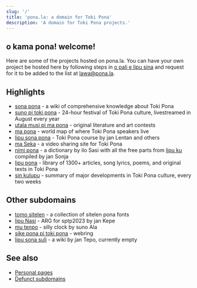 ```yaml
---
slug: '/'
title: 'pona.la: a domain for Toki Pona'
description: 'A domain for Toki Pona projects.'
---
```


## o kama pona! welcome!
Here are some of the projects hosted on pona.la. You can have your own project be hosted here by following steps in [o pali e lipu sina](/request) and request for it to be added to the list at [lawa@pona.la](mailto:lawa@pona.la).

## Highlights
* [sona pona](https://sona.pona.la) - a wiki of comprehensive knowledge about Toki Pona
* [suno pi toki pona](https://suno.pona.la) - 24-hour festival of Toki Pona culture, livestreamed in August every year
* [utala musi pi ma pona](https://utala.pona.la/) - original literature and art contests
* [ma pona](https://ma.pona.la) - world map of where Toki Pona speakers live
* [lipu sona pona](https://lipu-sona.pona.la) - Toki Pona course by jan Lentan and others
* [ma Seka](https://seka.pona.la) - a video sharing site for Toki Pona
* [nimi pona](https://nimi.pona.la) - a dictionary by ilo Sasi with all the free parts from [lipu ku](https://tokipona.org/) compiled by jan Sonja
* [lipu pona](https://lipu.pona.la) - library of 1300+ articles, song lyrics, poems, and original texts in Toki Pona
* [sin kulupu](https://sin-kulupu.pona.la) - summary of major developments in Toki Pona culture, every two weeks

## Other subdomains
* [tomo sitelen](https://sitelen.pona.la/) - a collection of sitelen pona fonts
* [lipu Nasi](https://nasi.pona.la) - ARG for sptp2023 by jan Kepe
* [mu tenpo](https://mutenpo.pona.la) - silly clock by suno Ala
* [sike pona pi toki pona](https://sike.pona.la) - webring
* [lipu sona suli](https://sona-suli.pona.la) - a wiki by jan Tepo, currently empty

## See also

* [Personal pages](personal)
* [Defunct subdomains](defunct)
